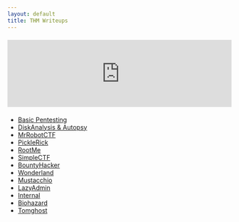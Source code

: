 ```yaml
---
layout: default
title: THM Writeups
---
```


<div style="position: relative; padding-bottom: 30%; height: 0; overflow: hidden; max-width: 100%; margin: 20px 0;">
  <iframe 
    src="https://tryhackme.com/api/v2/badges/public-profile?userPublicId=3960948" 
    style="position: absolute; top:0; left: 0; width: 100%; height: 100%; border: none;"
  ></iframe>
</div>

<ul>
  <li><a href="writeups/BasicPentesting.md">Basic Pentesting</a></li>
  <li><a href="writeups/DiskAnalysis&Autopsy.md">DiskAnalysis & Autopsy</a></li>
  <li><a href="writeups/MrRobotCTF.md">MrRobotCTF</a></li>
  <li><a href="writeups/PickleRick.md">PickleRick</a></li>
  <li><a href="writeups/RootMe.md">RootMe</a></li>
  <li><a href="writeups/SimpleCTF.md">SimpleCTF</a></li>
  <li><a href="writeups/BountyHacker.md">BountyHacker</a></li>
  <li><a href="writeups/Wonderland.md">Wonderland</a></li>
  <li><a href="writeups/Mustacchio.md">Mustacchio</a></li>
  <li><a href="writeups/LazyAdmin.md">LazyAdmin</a></li>
  <li><a href="writeups/Internal.md">Internal</a></li>
  <li><a href="writeups/Biohazard.md">Biohazard</a></li>
  <li><a href="writeups/tomghost.md">Tomghost</a></li>
</ul>
